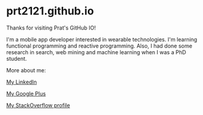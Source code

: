 prt2121.github.io
=================

Thanks for visiting Prat's GitHub IO!

I'm a mobile app developer interested in wearable technologies. I'm learning functional programming and reactive programming. Also, I had done some research in search, web mining and machine learning when I was a PhD student.

More about me:


[My LinkedIn](https://www.linkedin.com/profile/view?id=240462494)

[My Google Plus](google.com/+pratt2121)

[My StackOverflow profile](http://stackoverflow.com/users/1104902/entryleveldev)

